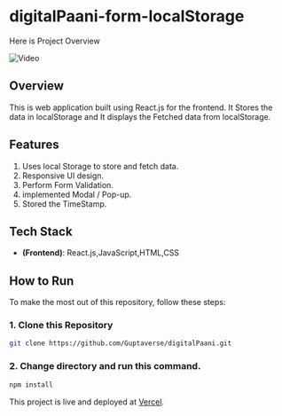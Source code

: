 # digitalPaani-form-localStorage


Here is Project Overview

![Video](./src/images/Home.gif)

## Overview

This is web application built using React.js for the frontend. It Stores the data in localStorage and It displays the Fetched data from localStorage.

## Features

1. Uses local Storage to store and fetch data.
2. Responsive UI design.
3. Perform Form Validation.
4. implemented Modal / Pop-up.
5. Stored the TimeStamp.

## Tech Stack

- **(Frontend)**: React.js,JavaScript,HTML,CSS

## How to Run 

To make the most out of this repository, follow these steps:

### 1. Clone this Repository
```bash
git clone https://github.com/Guptaverse/digitalPaani.git
```
### 2. Change directory and run this command.
```bash
npm install
```

This project is live and deployed at [Vercel](https://digital-paani.vercel.app/).

